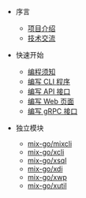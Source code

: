 * 序言
  
  * [项目介绍](zh-cn/README.md)
  * [技术交流](zh-cn/online-chating.md)

* 快速开始

  * [编程须知](zh-cn/instructions.md)
  * [编写 CLI 程序](zh-cn/write-cli.md)
  * [编写 API 接口](zh-cn/write-api.md)
  * [编写 Web 页面](zh-cn/write-web.md)
  * [编写 gRPC 接口](zh-cn/write-grpc.md)
  
* 独立模块

  * [mix-go/mixcli](zh-cn/mix-mixcli.md)
  * [mix-go/xcli](zh-cn/mix-xcli.md)
  * [mix-go/xsql](zh-cn/mix-xsql.md)
  * [mix-go/xdi](zh-cn/mix-xdi.md)
  * [mix-go/xwp](zh-cn/mix-xwp.md)
  * [mix-go/xutil](zh-cn/mix-xutil.md)
